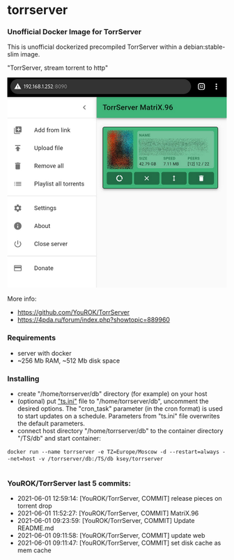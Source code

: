 # torrserver
### Unofficial Docker Image for TorrServer

This is unofficial dockerized precompiled TorrServer within a debian:stable-slim image.

"TorrServer, stream torrent to http"

![TorrServer](https://raw.githubusercontent.com/MrKsey/torrserver/master/ts.jpg)

More info:
- https://github.com/YouROK/TorrServer
- https://4pda.ru/forum/index.php?showtopic=889960

### Requirements

* server with docker
* ~256 Mb RAM, ~512 Mb disk space 

### Installing

- сreate "/home/torrserver/db" directory (for example) on your host
- (optional) put ["ts.ini"](https://raw.githubusercontent.com/MrKsey/torrserver/master/ts.ini) file to "/home/torrserver/db", uncomment the desired options. The "cron_task" parameter (in the cron format) is used to start updates on a schedule. Parameters from "ts.ini" file overwrites the default parameters.
- connect host directory "/home/torrserver/db" to the container directory "/TS/db" and start container:
```
docker run --name torrserver -e TZ=Europe/Moscow -d --restart=always --net=host -v /torrserver/db:/TS/db ksey/torrserver
```


# #
### YouROK/TorrServer last 5 commits:
* 2021-06-01 12:59:14: [YouROK/TorrServer, COMMIT] release pieces on torrent drop
* 2021-06-01 11:52:27: [YouROK/TorrServer, COMMIT] MatriX.96
* 2021-06-01 09:23:59: [YouROK/TorrServer, COMMIT] Update README.md
* 2021-06-01 09:11:58: [YouROK/TorrServer, COMMIT] update web
* 2021-06-01 09:11:47: [YouROK/TorrServer, COMMIT] set disk cache as mem cache
